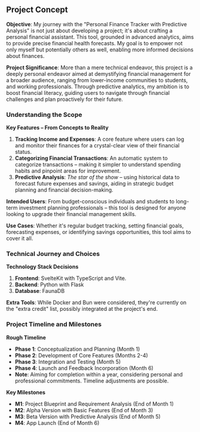 ## **Project Concept**

**Objective**: My journey with the "Personal Finance Tracker with Predictive Analysis" is not just about developing a project; it's about crafting a personal financial assistant. This tool, grounded in advanced analytics, aims to provide precise financial health forecasts. My goal is to empower not only myself but potentially others as well, enabling more informed decisions about finances.

**Project Significance**: More than a mere technical endeavor, this project is a deeply personal endeavor aimed at demystifying financial management for a broader audience, ranging from lower-income communities to students, and working professionals. Through predictive analytics, my ambition is to boost financial literacy, guiding users to navigate through financial challenges and plan proactively for their future.

### **Understanding the Scope**

**Key Features – From Concepts to Reality**

1. **Tracking Income and Expenses**: A core feature where users can log and monitor their finances for a crystal-clear view of their financial status.
2. **Categorizing Financial Transactions**: An automatic system to categorize transactions – making it simpler to understand spending habits and pinpoint areas for improvement.
3. **Predictive Analysis**: _The star of the show_ – using historical data to forecast future expenses and savings, aiding in strategic budget planning and financial decision-making.

**Intended Users**: From budget-conscious individuals and students to long-term investment planning professionals – this tool is designed for anyone looking to upgrade their financial management skills.

**Use Cases**: Whether it's regular budget tracking, setting financial goals, forecasting expenses, or identifying savings opportunities, this tool aims to cover it all.

### **Technical Journey and Choices**

**Technology Stack Decisions**

1. **Frontend**: SvelteKit with TypeScript and Vite.
2. **Backend**: Python with Flask
3. **Database**: FaunaDB

**Extra Tools**: While Docker and Bun were considered, they're currently on the "extra credit" list, possibly integrated at the project's end.

### **Project Timeline and Milestones**

**Rough Timeline**

- **Phase 1**: Conceptualization and Planning (Month 1)
- **Phase 2**: Development of Core Features (Months 2-4)
- **Phase 3**: Integration and Testing (Month 5)
- **Phase 4**: Launch and Feedback Incorporation (Month 6)
- **Note**: Aiming for completion within a year, considering personal and professional commitments. Timeline adjustments are possible.

**Key Milestones**

- **M1**: Project Blueprint and Requirement Analysis (End of Month 1)
- **M2**: Alpha Version with Basic Features (End of Month 3)
- **M3**: Beta Version with Predictive Analysis (End of Month 5)
- **M4**: App Launch (End of Month 6)
